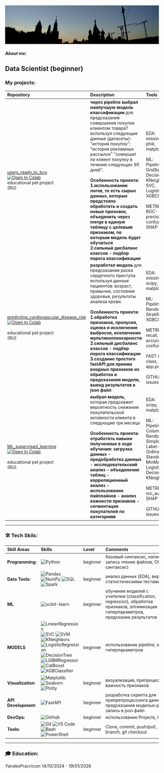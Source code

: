[![Header](https://github.com/89artur/89artur/blob/main/assets/moscow.jpg?raw=true)](https://www.linkedin.com/in/89artur-shakhmaev/)

##### About me:
Data Scientist (beginner) 
---
### My projects:
| Repository | Description| Tools |
|:-----------|:-----------------------------|:------------|
|[users_ready_to_buy](https://github.com/89artur/users_ready_to_buy)<br> [![Open In Colab](https://colab.research.google.com/assets/colab-badge.svg)](https://colab.research.google.com/github.com/89artur/users_ready_to_buy/blob/master/notebook/users_to_ready_buy.ipynb)<br> educational pet project <br> (RU) |  **через pipeline выбрал наилучшую модель классификации** для предсказания  совершения покупки клиентом товара? используя следующие данные (датасеты): "история покупок"; "история рекламных рассылок" "совершит ли клиент покупку в течение следующих 90 дней".<br><br> **Особенность проекта:<br> 1.использовании логов, то есть сырых данных, которые предстояло обработать и создать новые признаки, объеденить через merge в единую таблицу с целевым признаком, по которым модель будет обучаться<br> 2.сильный дисбаланс классов - подбор порога классификации**  | EDA:<br> missingno,<br> phik,<br> matplotlib, seaborn;<br><br>  ML:<br>Pipeline,<br> GridSearchCV,<br> DecisionTreeClassifier,<br> KNeighborsClassifier,<br> SVC,<br> LogisticRegressio,<br> XGBClassifier,<br><br> METRICS:<br>ROC- AUC, recall, precision, accuracy, confusion_matrix,<br> SHAP<br>  |
|[predicting_cardiovascular_disease_risk](https://github.com/89artur/predicting_cardiovascular_disease_risk.git)<br> [![Open In Colab](https://colab.research.google.com/assets/colab-badge.svg)](https://colab.research.google.com/github/89artur/predicting_cardiovascular_disease_risk/blob/master/predicting_cardiovascular_disease_risk.ipynb)<br><br> educational pet project <br> (RU) |  **разработал модель** для предсказания риска сердечного приступа<br> используя данные пациентов: возраст, привычки, состояние здоровья, результаты анализа крови.<br><br> **Особенность проекта:<br> 1.обработка признаков, пропуски, оценка и исключение выбросов, исключение мультиколленеарности<br> 2.сильный дисбаланс классов - подбор порога классификации<br> 3.создание простого fastAPI для приема входных признаков их обработка и предсказания модели, вывод результатов в json файл**   | EDA:<br> missingno,<br> scipy, phik,<br> matplotlib, seaborn;<br><br>  ML:<br>Pipeline,<br> RandomizedSearchCV,<br> StratifiedKFold,<br> XGBClassifier,<br><br> METRICS:<br> recall, precision, accuracy, confusion_matrix<br>  <br>  FAST API:<br>  class, def, app.post("/predict")<br> <br>  GITHUB:<br> issues, projects <br> |
|  [ML_supervised_learning](https://img.shields.io/badge/REPO-GitHub-blue?style=for-the-badge&logo=github)<br> [![Open In Colab](https://colab.research.google.com/assets/colab-badge.svg)](https://colab.research.google.com/github/89artur/ML_supervised_learning/blob/master/ML_supervised_learning_project.ipynb) <br> <br> educational pet project <br> (RU)<br>     | **выбрал модель,** которая предскажет вероятность снижения покупательской активности клиента в следующие три месяца<br><br> **Особенность проекта:<br> отработать навыки полученные в ходе обучения: загрузка данных - предобработка данных - исследовательский анализ - объеденение таблиц - корреляционный анализ - использование пайплайнов - анализ важности признаков - сегментация покупателей по категориям**<br>      | EDA:<br> scipy, phik,<br> matplotlib, seaborn;<br><br> ML:<br> Pipeline, ColumnTransformer, RandomizedSearchCV,<br> SimpleImputer,<br> Label- OneHot- OrdinalEncoder,<br> Standard- MinMaxScaler,<br> LogisticRegression,<br> DecisionTreeClassifier,<br> KNeighborsClassifier,<br><br> METRICS:<br> roc_auc,<br> SHAP<br> <br>  GITHUB:<br> issues, projects <br>  |

---

### 🛠 Tech Skils:
| Skill Areas | Skills| Level | Comments |
|:-----------|:---------|:------------|:------------|
|**Programming:** |![Python](https://img.shields.io/badge/-Python-697e91)          | beginner  | <div style="width: 300px; word-wrap: break-word;">базовый синтаксис, написание функций, запись чтение файлов, ООП(базовый синтаксис)              |
|**Data Tools:** |![Pandas](https://img.shields.io/badge/-Pandas-697e91) ![NumPy](https://img.shields.io/badge/-NumPy-697e91) ![SQL](https://img.shields.io/badge/-SQL-697e91) ![Spark](https://img.shields.io/badge/-Spark-697e91)|beginner  |анализ данных (EDA), верификация гипотез статистическими тестами             |
|**ML** |![scikit-learn](https://img.shields.io/badge/-scikit_learn-697e91)|beginner   |<div style="width: 200px; word-wrap: break-word;">обучение моделей с учителем  (classification, regression), обработка признаков, оптимизация гиперпараметров, предскание результатов                |
|**MODELS** |![LinearRegression](https://img.shields.io/badge/-LinearRegression-697e91) ![SVC](https://img.shields.io/badge/-SVC-697e91) ![SVM](https://img.shields.io/badge/-SVM-697e91) ![KNeighbors](https://img.shields.io/badge/-KNeighbors-697e91) ![LogisticRegression](https://img.shields.io/badge/-LogisticRegression-697e91) ![DecisionTree](https://img.shields.io/badge/-DecisionTree-697e91) ![LGBMRegressor](https://img.shields.io/badge/-LGBMRegressor-697e91) ![CatBoost](https://img.shields.io/badge/-CatBoost-697e91) ![XGBClassifier](https://img.shields.io/badge/-XGBClassifier-697e91)|beginner   |использование pipeline, оптимизация гиперпараметров                |
|**Visualization**:| ![Matplotlib](https://img.shields.io/badge/-Matplotlib-697e91) ![Seaborn](https://img.shields.io/badge/-Seaborn-697e91) ![Plotly](https://img.shields.io/badge/-Plotly-697e91) | beginner  | визуализация, препроцессинг, SHAP, важность признаков                |
|**API Development**:|![FastAPI](https://img.shields.io/badge/-FastAPI-697e91)  | beginner  |разработка скрипта для препрепроцессинга данных и предсказания моделью результатов, запись в json файл               |
|**DevOps:**|![GitHub](https://img.shields.io/badge/-GitHub-697e91) | beginner  | использование Projects, Issues, Labels    |  
|**Tools:** |![Git](https://img.shields.io/badge/-Git-697e91) ![VS Code](https://img.shields.io/badge/-VS_Code-697e91) ![Bash](https://img.shields.io/badge/-Bash-697e91) ![PowerShell](https://img.shields.io/badge/-PowerShell-697e91) | beginner  | Clone, commit, push/pull, .gitignore, git branch, git checkout              | 
---
### 🎓 Education:
YandexPracricum 14/10/2024 - 19/01/2026

